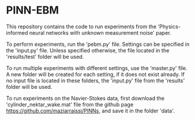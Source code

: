 # PINN-EBM

This repository contains the code to run experiments from the 'Physics-informed neural networks with unknown measurement noise' paper.

To perform experiments, run the 'pebm.py' file. Settings can be specified in the 'input.py' file. Unless specified otherwise, the file located in the 'results/test' folder will be used.

To run multiple experiments with different settings, use the 'master.py' file. A new folder will be created for each setting, if it does not exist already. If no input file is located in these folders, the 'input.py' file from the 'results' folder will be used.

To run experiments on the Navier-Stokes data, first download the 'cylinder_nektar_wake.mat' file from the github page https://github.com/maziarraissi/PINNs, and save it in the folder 'data'.
